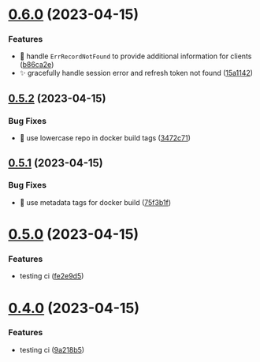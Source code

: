 # [0.6.0](https://github.com/Dan6erbond/jolt/compare/v0.5.2...v0.6.0) (2023-04-15)


### Features

* :goal_net: handle `ErrRecordNotFound` to provide additional information for clients ([b86ca2e](https://github.com/Dan6erbond/jolt/commit/b86ca2e9f984b5b09a79268c9a5dceebd7250156))
* :sparkles: gracefully handle session error and refresh token not found ([15a1142](https://github.com/Dan6erbond/jolt/commit/15a1142e3ae53e7a9e19d944328cf380ca46c49e))



## [0.5.2](https://github.com/Dan6erbond/jolt/compare/v0.5.1...v0.5.2) (2023-04-15)


### Bug Fixes

* :bug: use lowercase repo in docker build tags ([3472c71](https://github.com/Dan6erbond/jolt/commit/3472c7122986c1668c79710105a7547c98bcc6c8))



## [0.5.1](https://github.com/Dan6erbond/jolt/compare/v0.5.0...v0.5.1) (2023-04-15)


### Bug Fixes

* :bug: use metadata tags for docker build ([75f3b1f](https://github.com/Dan6erbond/jolt/commit/75f3b1fe9b05a1dbca4bfa96fea2c4450fcb7773))



# [0.5.0](https://github.com/Dan6erbond/jolt/compare/v0.4.0...v0.5.0) (2023-04-15)


### Features

* testing ci ([fe2e9d5](https://github.com/Dan6erbond/jolt/commit/fe2e9d5083eae4c2e4e4d17359e2d80be551d1f2))



# [0.4.0](https://github.com/Dan6erbond/jolt/compare/v0.3.0...v0.4.0) (2023-04-15)


### Features

* testing ci ([9a218b5](https://github.com/Dan6erbond/jolt/commit/9a218b52d756218670b64e6ffb15bca8043cca92))



